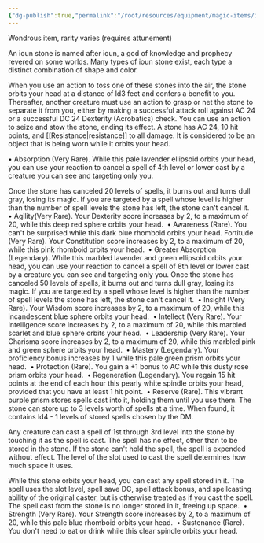 ```yaml
---
{"dg-publish":true,"permalink":"/root/resources/equipment/magic-items/ioun-stone/"}
---
```


Wondrous item, rarity varies (requires attunement) 

An ioun stone is named after ioun, a god of knowledge and prophecy revered on some worlds. Many types of ioun stone exist, each type a distinct combination of shape and color. 

When you use an action to toss one of these stones into the air, the stone orbits your head at a distance of ld3 feet and confers a benefit to you. Thereafter, another creature must use an action to grasp or net the stone to separate it from you, either by making a successful attack roll against AC 24 or a successful DC 24 Dexterity (Acrobatics) check. You can use an action to seize and stow the stone, ending its effect. A stone has AC 24, 10 hit points, and [[Resistance\|resistance]] to all damage. It is considered to be an object that is being worn while it orbits your head. 

• Absorption (Very Rare). While this pale lavender ellipsoid orbits your head, you can use your reaction to cancel a spell of 4th level or lower cast by a creature you can see and targeting only you.

Once the stone has canceled 20 levels of spells, it burns out and turns dull gray, losing its magic. If you are targeted by a spell whose level is higher than the number of spell levels the stone has left, the stone can't cancel it. 
• Agility(Very Rare). Your Dexterity score increases by 2, to a maximum of 20, while this deep red sphere orbits your head. 
• Awareness (Rare). You can't be surprised while this dark blue rhomboid orbits your head. Fortitude (Very Rare). Your Constitution score increases by 2, to a maximum of 20, while this pink rhomboid orbits your head. 
• Greater Absorption (Legendary). While this marbled lavender and green ellipsoid orbits your head, you can use your reaction to cancel a spell of 8th level or lower cast by a creature you can see and targeting only you. Once the stone has canceled 50 levels of spells, it burns out and turns dull gray, losing its magic. If you are targeted by a spell whose level is higher than the number of spell levels the stone has left, the stone can't cancel it. 
• Insight (Very Rare). Your Wisdom score increases by 2, to a maximum of 20, while this incandescent blue sphere orbits your head. 
• Intellect (Very Rare). Your Intelligence score increases by 2, to a maximum of 20, while this marbled scarlet and blue sphere orbits your head. 
• Leadership (Very Rare). Your Charisma score increases by 2, to a maximum of 20, while this marbled pink and green sphere orbits your head. 
• Mastery (Legendary). Your proficiency bonus increases by 1 while this pale green prism orbits your head. 
• Protection (Rare). You gain a +1 bonus to AC while this dusty rose prism orbits your head. 
• Regeneration (Legendary). You regain 15 hit points at the end of each hour this pearly white spindle orbits your head, provided that you have at least 1 hit point. 
• Reserve (Rare). This vibrant purple prism stores spells cast into it, holding them until you use them. The stone can store up to 3 levels worth of spells at a time. When found, it contains ld4 - 1 levels of stored spells chosen by the DM.

Any creature can cast a spell of 1st through 3rd level into the stone by touching it as the spell is cast. The spell has no effect, other than to be stored in the stone. If the stone can't hold the spell, the spell is expended without effect. The level of the slot used to cast the spell determines how much space it uses.

While this stone orbits your head, you can cast any spell stored in it. The spell uses the slot level, spell save DC, spell attack bonus, and spellcasting ability of the original caster, but is otherwise treated as if you cast the spell. The spell cast from the stone is no longer stored in it, freeing up space. 
• Strength (Very Rare). Your Strength score increases by 2, to a maximum of 20, while this pale blue rhomboid orbits your head. 
• Sustenance (Rare). You don't need to eat or drink while this clear spindle orbits your head.